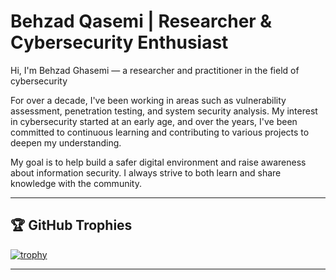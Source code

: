 # Behzad Qasemi | Researcher & Cybersecurity Enthusiast

Hi, I'm Behzad Ghasemi — a researcher and practitioner in the field of cybersecurity

For over a decade, I've been working in areas such as vulnerability assessment, penetration testing, and system security analysis. My interest in cybersecurity started at an early age, and over the years, I've been committed to continuous learning and contributing to various projects to deepen my understanding.

My goal is to help build a safer digital environment and raise awareness about information security. I always strive to both learn and share knowledge with the community.

---

## 🏆 GitHub Trophies

[![trophy](https://github-profile-trophy.vercel.app/?username=imqsme&theme=onestar)](https://github.com/ryo-ma/github-profile-trophy)

---
